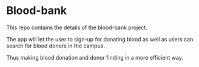 # Blood-bank

This repo contains the details of the blood-bank project.

The app will let the user to sign-up for donating blood as well as users can search for blood donors in the campus.

Thus making blood donation and donor finding in a more efficient way.
